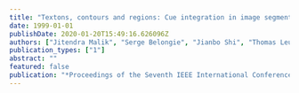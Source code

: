 ```yaml
---
title: "Textons, contours and regions: Cue integration in image segmentation"
date: 1999-01-01
publishDate: 2020-01-20T15:49:16.626096Z
authors: ["Jitendra Malik", "Serge Belongie", "Jianbo Shi", "Thomas Leung"]
publication_types: ["1"]
abstract: ""
featured: false
publication: "*Proceedings of the Seventh IEEE International Conference on Computer Vision*"
---
```



